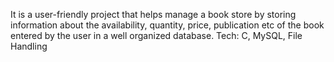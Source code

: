 It is a user-friendly project that helps manage a book store by storing information about the availability, quantity, price, publication etc of the book entered by the user in a well organized database. Tech: C, MySQL, File Handling
